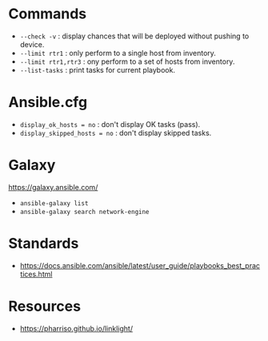 # Commands
* `--check -v` : display chances that will be deployed without pushing to device.
* `--limit rtr1` : only perform to a single host from inventory.
* `--limit rtr1,rtr3` : ony perform to a set of hosts from inventory.
* `--list-tasks` : print tasks for current playbook.

# Ansible.cfg
* `display_ok_hosts = no` : don't display OK tasks (pass).
* `display_skipped_hosts = no` : don't display skipped tasks.

# Galaxy
https://galaxy.ansible.com/
* `ansible-galaxy list`
* `ansible-galaxy search network-engine`

# Standards
* https://docs.ansible.com/ansible/latest/user_guide/playbooks_best_practices.html

# Resources
* https://pharriso.github.io/linklight/
